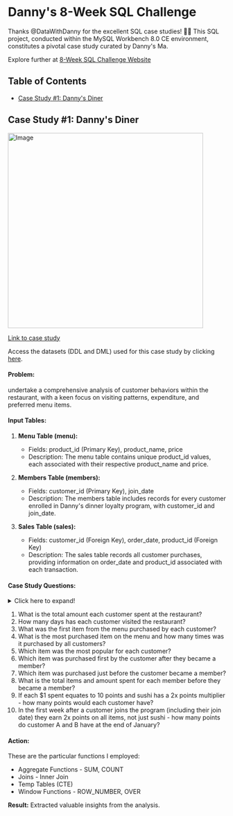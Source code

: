# Danny's 8-Week SQL Challenge

Thanks @DataWithDanny for the excellent SQL case studies! 👋🏻
This SQL project, conducted within the MySQL Workbench 8.0 CE environment, constitutes a pivotal case study curated by Danny's Ma.

Explore further at [8-Week SQL Challenge Website](https://8weeksqlchallenge.com/)

## Table of Contents
- [Case Study #1: Danny's Diner](#case-study-1-dannys-diner)  

## Case Study #1: Danny's Diner
<img src="https://8weeksqlchallenge.com/images/case-study-designs/1.png" alt="Image" width="450" height="450">

[Link to case study](https://8weeksqlchallenge.com/case-study-1/)  

Access the datasets (DDL and DML) used for this case study by clicking [here](https://github.com/suryamageshk/SQL_Danny-8-Week-Challenge/blob/main/DDL_DML.sql).

#### Problem: 
undertake a comprehensive analysis of customer behaviors within the restaurant, with a keen focus on visiting patterns, expenditure, and preferred menu items. 

#### Input Tables:  
1. **Menu Table (menu):**
   - Fields: product_id (Primary Key), product_name, price
   - Description: The menu table contains unique product_id values, each associated with their respective product_name and price.

2. **Members Table (members):**
   - Fields: customer_id (Primary Key), join_date
   - Description: The members table includes records for every customer enrolled in Danny's dinner loyalty program, with customer_id and join_date.

3. **Sales Table (sales):**
   - Fields: customer_id (Foreign Key), order_date, product_id (Foreign Key)
   - Description: The sales table records all customer purchases, providing information on order_date and product_id associated with each transaction.

#### Case Study Questions:
<details>
<summary>
Click here to expand!
</summary>
</details>

1. What is the total amount each customer spent at the restaurant?
2. How many days has each customer visited the restaurant?  
3. What was the first item from the menu purchased by each customer?  
4. What is the most purchased item on the menu and how many times was it purchased by all customers?  
5. Which item was the most popular for each customer?  
6. Which item was purchased first by the customer after they became a member?  
7. Which item was purchased just before the customer became a member?  
8. What is the total items and amount spent for each member before they became a member?  
9. If each $1 spent equates to 10 points and sushi has a 2x points multiplier - how many points would each customer have?  
10. In the first week after a customer joins the program (including their join date) they earn 2x points on all items, not just sushi - how many points do customer A and B have at the end of January?

</details>

#### Action:
These are the particular functions I employed:
- Aggregate Functions - SUM, COUNT
- Joins - Inner Join
- Temp Tables (CTE)
- Window Functions - ROW_NUMBER, OVER

**Result:** Extracted valuable insights from the analysis.
